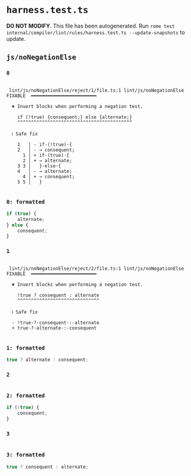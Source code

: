 # `harness.test.ts`

**DO NOT MODIFY**. This file has been autogenerated. Run `rome test internal/compiler/lint/rules/harness.test.ts --update-snapshots` to update.

## `js/noNegationElse`

### `0`

```

 lint/js/noNegationElse/reject/1/file.ts:1 lint/js/noNegationElse  FIXABLE  ━━━━━━━━━━━━━━━━━━━━━━━━

  ✖ Invert blocks when performing a negation test.

    if (!true) {consequent;} else {alternate;}
    ^^^^^^^^^^^^^^^^^^^^^^^^^^^^^^^^^^^^^^^^^^

  ℹ Safe fix

    1   │ - if·(!true)·{
    2   │ - → consequent;
      1 │ + if·(true)·{
      2 │ + → alternate;
    3 3 │   }·else·{
    4   │ - → alternate;
      4 │ + → consequent;
    5 5 │   }


```

### `0: formatted`

```ts
if (true) {
	alternate;
} else {
	consequent;
}

```

### `1`

```

 lint/js/noNegationElse/reject/2/file.ts:1 lint/js/noNegationElse  FIXABLE  ━━━━━━━━━━━━━━━━━━━━━━━━

  ✖ Invert blocks when performing a negation test.

    !true ? consequent : alternate
    ^^^^^^^^^^^^^^^^^^^^^^^^^^^^^^

  ℹ Safe fix

  - !true·?·consequent·:·alternate
  + true·?·alternate·:·consequent


```

### `1: formatted`

```ts
true ? alternate : consequent;

```

### `2`

```

```

### `2: formatted`

```ts
if (!true) {
	consequent;
}

```

### `3`

```

```

### `3: formatted`

```ts
true ? consequent : alternate;

```
